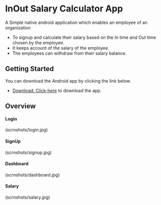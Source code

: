 # InOut Salary Calculator App

A Simple native android application which enables an employee of an 
organization 
- To signup and calculate their salary based on the In time and
  Out time chosen by the employee.
- It keeps account of the salary of the employee.
- The employees can withdraw from their salary balance. 
   

## Getting Started

You can download the Android app by clicking the link below.  

- [Download: Click-here](https://drive.google.com/file/d/1YFn8FPrzE5Vj7M8AtcXzLez3744K347-/view?usp=sharing) to download the app.

## Overview 

#### Login    
(scrnshots/login.jpg)

#### SignUp 
(scrnshots/signup.jpg)

#### Dashboard
(scrnshots/dashboard.jpg)

#### Salary
(scrnshots/salary.jpg)

